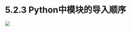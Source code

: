 # 5.2.3 Python中模块的导入顺序

![](https://upload-images.jianshu.io/upload_images/1086206-11871a5b2d258b4b.png?imageMogr2/auto-orient/strip%7CimageView2/2/w/1240#width=)
